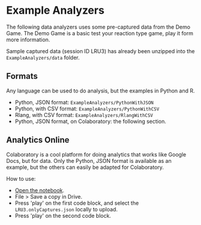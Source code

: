 # Example Analyzers

The following data analyzers uses some pre-captured data from the Demo Game. The Demo Game is a basic test your reaction type game, play it form more information.

Sample captured data (session ID LRU3) has already been unzipped into the `ExampleAnalyzers/data` folder.

## Formats

Any language can be used to do analysis, but the examples in Python and R.

- Python, JSON format: `ExampleAnalyzers/PythonWithJSON`
- Python, with CSV format: `ExampleAnalyzers/PythonWithCSV`
- Rlang, with CSV format: `ExampleAnalyzers/RlangWithCSV`
- Python, JSON format, on Colaboratory: the following section.

## Analytics Online

Colaboratory is a cool platform for doing analytics that works like Google Docs, but for data. Only the Python, JSON format is available as an example, but the others can easily be adapted for Colaboratory.

How to use:

- [Open the notebook](https://colab.research.google.com/drive/1qRGDUrbBuMuix6RU0Kd4fGJs2J5lowXo).
- File > Save a copy in Drive.
- Press 'play' on the first code block, and select the `LRU3.onlyCaptures.json` locally to upload.
- Press 'play' on the second code block.
